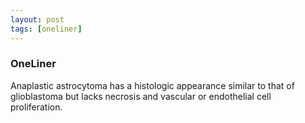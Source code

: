 ```yaml
---
layout: post
tags: [oneliner]
---
```



### OneLiner

Anaplastic astrocytoma has a histologic appearance similar to that of glioblastoma but lacks necrosis and vascular or endothelial cell proliferation.
